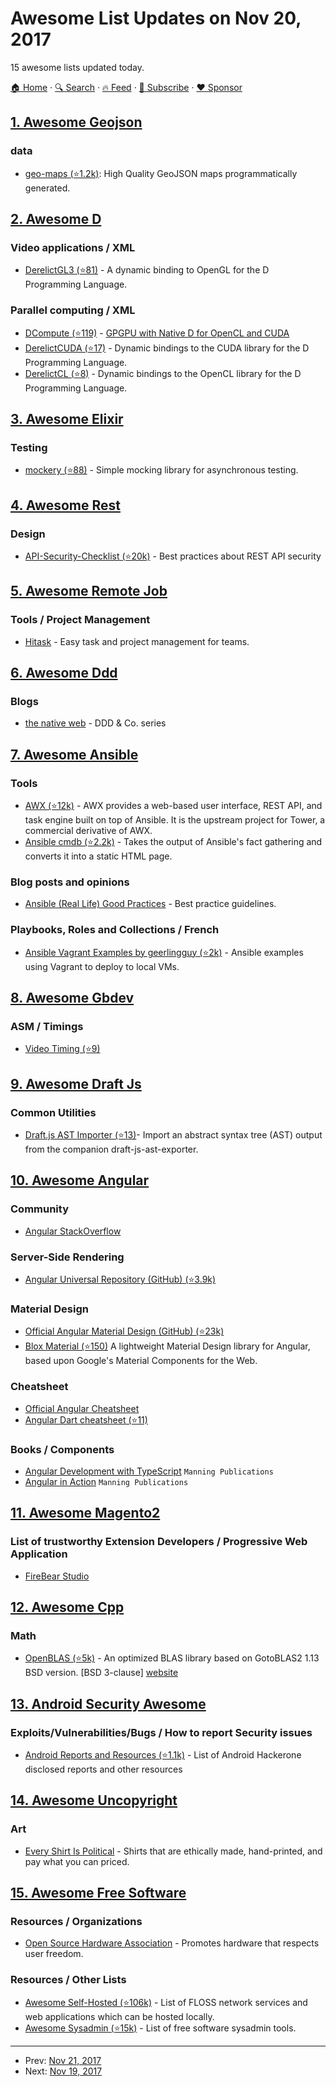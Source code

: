 # Awesome List Updates on Nov 20, 2017

15 awesome lists updated today.

[🏠 Home](/README.md) · [🔍 Search](https://www.trackawesomelist.com/search/) · [🔥 Feed](https://www.trackawesomelist.com/rss.xml) · [📮 Subscribe](https://trackawesomelist.us17.list-manage.com/subscribe?u=d2f0117aa829c83a63ec63c2f&id=36a103854c) · [❤️  Sponsor](https://github.com/sponsors/theowenyoung)



## [1. Awesome Geojson](/content/tmcw/awesome-geojson/README.md)

### data

*   [geo-maps (⭐1.2k)](https://github.com/simonepri/geo-maps): High Quality GeoJSON maps programmatically generated.

## [2. Awesome D](/content/dlang-community/awesome-d/README.md)

### Video applications / XML

*   [DerelictGL3 (⭐81)](https://github.com/DerelictOrg/DerelictGL3) - A dynamic binding to OpenGL for the D Programming Language.

### Parallel computing / XML

*   [DCompute (⭐119)](https://github.com/libmir/dcompute) - [GPGPU with Native D for OpenCL and CUDA](https://dlang.org/blog/2017/07/17/dcompute-gpgpu-with-native-d-for-opencl-and-cuda/)
*   [DerelictCUDA (⭐17)](https://github.com/DerelictOrg/DerelictCUDA) - Dynamic bindings to the CUDA library for the D Programming Language.
*   [DerelictCL (⭐8)](https://github.com/DerelictOrg/DerelictCL) - Dynamic bindings to the OpenCL library for the D Programming Language.

## [3. Awesome Elixir](/content/h4cc/awesome-elixir/README.md)

### Testing

*   [mockery (⭐88)](https://github.com/appunite/mockery) - Simple mocking library for asynchronous testing.

## [4. Awesome Rest](/content/marmelab/awesome-rest/README.md)

### Design

*   [API-Security-Checklist (⭐20k)](https://github.com/shieldfy/API-Security-Checklist) - Best practices about REST API security

## [5. Awesome Remote Job](/content/lukasz-madon/awesome-remote-job/README.md)

### Tools / Project Management

*   [Hitask](https://hitask.com/) - Easy task and project management for teams.

## [6. Awesome Ddd](/content/heynickc/awesome-ddd/README.md)

### Blogs

*   [the native web](https://www.thenativeweb.io/blog/2017-10-25-09-46-ddd-and-co-part-1-whats-wrong-with-crud/) - DDD & Co. series

## [7. Awesome Ansible](/content/ansible-community/awesome-ansible/README.md)

### Tools

*   [AWX (⭐12k)](https://github.com/ansible/awx) - AWX provides a web-based user interface, REST API, and task engine built on top of Ansible. It is the upstream project for Tower, a commercial derivative of AWX.
*   [Ansible cmdb (⭐2.2k)](https://github.com/fboender/ansible-cmdb) - Takes the output of Ansible's fact gathering and converts it into a static HTML page.

### Blog posts and opinions

*   [Ansible (Real Life) Good Practices](https://reinteractive.com/posts/167-ansible-real-life-good-practices) - Best practice guidelines.

### Playbooks, Roles and Collections / French

*   [Ansible Vagrant Examples by geerlingguy (⭐2k)](https://github.com/geerlingguy/ansible-vagrant-examples) - Ansible examples using Vagrant to deploy to local VMs.

## [8. Awesome Gbdev](/content/gbdev/awesome-gbdev/README.md)

### ASM / Timings

*   [Video Timing (⭐9)](https://github.com/jdeblese/gbcpu/wiki/Video-Timing)

## [9. Awesome Draft Js](/content/nikgraf/awesome-draft-js/README.md)

### Common Utilities

*   [Draft.js AST Importer (⭐13)](https://github.com/icelab/draft-js-ast-importer)- Import an abstract syntax tree (AST) output from the companion draft-js-ast-exporter.

## [10. Awesome Angular](/content/PatrickJS/awesome-angular/README.md)

### Community

*   [Angular StackOverflow](https://stackoverflow.com/questions/tagged/angular)

### Server-Side Rendering

*   [Angular Universal Repository (GitHub) (⭐3.9k)](https://github.com/angular/universal)

### Material Design

*   [Official Angular Material Design (GitHub) (⭐23k)](https://github.com/angular/material2)
*   [Blox Material (⭐150)](https://github.com/src-zone/material) A lightweight Material Design library for Angular, based upon Google's Material Components for the Web.

### Cheatsheet

*   [Official Angular Cheatsheet](https://angular.io/guide/cheatsheet)
*   [Angular Dart cheatsheet (⭐11)](https://github.com/andresaraujo/angular2_cheatsheet_dart)

### Books / Components

*   [Angular Development with TypeScript](https://www.manning.com/books/angular-2-development-with-typescript) `Manning Publications`
*   [Angular in Action](https://www.manning.com/books/angular-in-action) `Manning Publications`

## [11. Awesome Magento2](/content/run-as-root/awesome-magento2/README.md)

### List of trustworthy Extension Developers / Progressive Web Application

*   [FireBear Studio](https://firebearstudio.com/)

## [12. Awesome Cpp](/content/fffaraz/awesome-cpp/README.md)

### Math

*   [OpenBLAS (⭐5k)](https://github.com/xianyi/OpenBLAS) - An optimized BLAS library based on GotoBLAS2 1.13 BSD version. \[BSD 3-clause] [website](http://www.openblas.net/)

## [13. Android Security Awesome](/content/ashishb/android-security-awesome/README.md)

### Exploits/Vulnerabilities/Bugs / How to report Security issues

*   [Android Reports and Resources (⭐1.1k)](https://github.com/B3nac/Android-Reports-and-Resources) - List of Android Hackerone disclosed reports and other resources

## [14. Awesome Uncopyright](/content/johnjago/awesome-uncopyright/README.md)

### Art

*   [Every Shirt Is Political](https://everyshirtispolitical.com/) - Shirts that are ethically made, hand-printed, and pay what you can priced.

## [15. Awesome Free Software](/content/johnjago/awesome-free-software/README.md)

### Resources / Organizations

*   [Open Source Hardware Association](https://www.oshwa.org/) - Promotes hardware that respects user freedom.

### Resources / Other Lists

*   [Awesome Self-Hosted (⭐106k)](https://github.com/Kickball/awesome-selfhosted) - List of FLOSS network services and web applications which can be hosted locally.
*   [Awesome Sysadmin (⭐15k)](https://github.com/n1trux/awesome-sysadmin) - List of free software sysadmin tools.

---

- Prev: [Nov 21, 2017](/content/2017/11/21/README.md)
- Next: [Nov 19, 2017](/content/2017/11/19/README.md)